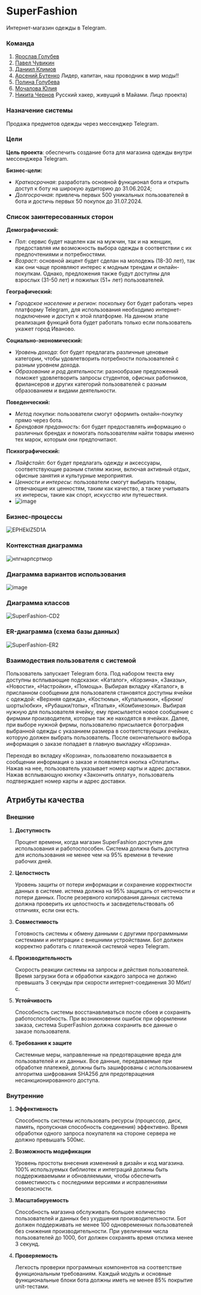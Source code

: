 # SuperFashion
Интернет-магазин одежды в Telegram.

### Команда
1. [Ярослав Голубев](https://github.com/Rubix327)
2. [Павел Чувикин](https://github.com/pavell85598)
3. [Даниил Климов](https://github.com/Dudergov365)
4. [Арсений Бутенко](https://github.com/arsenybut) Лидер, капитан, наш проводник в мир моды!!
5. [Полина Голубева](https://github.com/golubinkaa)
6. [Мочалова Юлия](https://github.com/MochalovaYulia)
7. [Никита Чернов](https://github.com/hekitociha) Русский хакер, живущий в Майами. Лицо проекта)

### Назначение системы
Продажа предметов одежды через мессенджер Telegram.

### Цели
**Цель проекта**: обеспечить создание бота для магазина одежды внутри мессенджера Telegram.

**Бизнес-цели:**
 - _Краткосрочная_: разработать основной функционал бота и открыть доступ к боту на широкую аудиторию до 31.06.2024;
 - _Долгосрочная_: привлечь первых 500 уникальных пользователей в бота и достичь первых 50 покупок до 31.07.2024.

### Список заинтересованных сторон

**Демографический:**

- _Пол_: сервис будет нацелен как на мужчин, так и на женщин, предоставляя им возможность выбора одежды в соответствии с их предпочтениями и потребностями.
- _Возраст_: основной акцент будет сделан на молодежь (18-30 лет), так как они чаще проявляют интерес к модным трендам и онлайн-покупкам. Однако, предложения также будут доступны для взрослых (31-50 лет) и пожилых (51+ лет) пользователей.

**Географический:**

- _Городское население и регион_: поскольку бот будет работать через платформу Telegram, для использования необходимо интернет-подключение и доступ к этой платформе. На данном этапе реализация функций бота будет работать только если пользователь укажет город Иваново.

**Социально-экономический:**

- _Уровень дохода_: бот будет предлагать различные ценовые категории, чтобы удовлетворить потребности пользователей с разным уровнем дохода.
- _Образование и род деятельности_: разнообразие предложений поможет удовлетворить запросы студентов, офисных работников, фрилансеров и других категорий пользователей с разным образованием и видами деятельности.

**Поведенческий:**

- _Метод покупки_: пользователи смогут оформить онлайн-покупку прямо через бота.
- _Брендовая преданность_: бот будет предоставлять информацию о различных брендах и помогать пользователям найти товары именно тех марок, которым они предпочитают.

**Психографический:**

- _Лайфстайл_: бот будет предлагать одежду и аксессуары, соответствующие разным стилям жизни, включая активный отдых, офисные занятия и культурные мероприятия.
- _Ценности и интересы_: пользователи смогут выбирать товары, отвечающие их ценностям, таким как качество, а также учитывать их интересы, такие как спорт, искусство или путешествия.
- ![image](https://github.com/hekitociha/SuperFashion/assets/145964627/948f3677-0bdf-4804-bd4d-05142dca1e58)


### Бизнес-процессы
![EPHEklZ5D1A](https://github.com/hekitociha/SuperFashion/assets/145964627/ff07d482-0895-4560-b935-2235b867c4d4)

### Контекстная диаграмма
![нпгнарпсртмор](https://github.com/hekitociha/SuperFashion/assets/165883704/901f232a-d179-416a-9e1b-9ebbd2780af0)

### Диаграмма вариантов использования
![image](https://github.com/hekitociha/SuperFashion/assets/145964627/0f616625-f15b-4854-a18c-05fdf222ec9d)

### Диаграмма классов
![SuperFashion-CD2](https://github.com/hekitociha/SuperFashion/assets/57916157/d06b3b9f-3359-409c-8243-dd2f36965252)

### ER-диаграмма (схема базы данных)
![SuperFashion-ER2](https://github.com/hekitociha/SuperFashion/assets/57916157/6cbb1f8a-6fc9-4fed-a0db-95ba9845ca4a)


### Взаимодествия пользователя с системой

Пользователь запускает Telegram бота. 
Под набором текста ему доступны всплывающие подсказки: 
«Каталог», «Корзина», «Заказы», «Новости», «Настройки», «Помощь». 
Выбирая вкладку «Каталог», в присланном сообщении для пользователя становятся доступны ячейки с одеждой:
«Верхняя одежда», «Костюмы», «Купальники», «Брюки/шорты/юбки», «Рубашки/топы», «Платья», «Комбинезоны». Выбирая нужную для пользователя ячейку, ему присылается новое сообщение с фирмами производителя, которые так же находятся в ячейках. Далее, при выборе нужной фирмы, пользователю присылается фотография выбранной одежды с указанием размера в соответствующих ячейках, которую должен выбрать пользователь. После окончательного выбора информация о заказе попадает в главную выкладку «Корзина».

Переходя во вкладку «Корзина», пользователю показывается в сообщении информация о заказе и появляется кнопка «Оплатить». Нажав на нее, пользователь указывает номер карты и адрес доставки. Нажав всплывающую кнопку «Закончить оплату», пользователь подтверждает номер карты и адрес доставки.

## Атрибуты качества

### Внешние

1. **Доступность**

    Процент времени, когда магазин SuperFashion доступен для использования и работоспособен.
    Система должна быть доступна для использования не менее чем на 95% времени в течение рабочих дней.

2. **Целостность**

    Уровень защиты от потери информации и сохранение корректности данных в системе.
    истема должна на 95% защищать от неточности и потери данных. После резервного копирования данных система должна проверить их целостность и 
    засвидетельствовать об отличиях, если они есть.

3. **Совместимость**

    Готовность системы к обмену данными с другими программными системами и интеграции с внешними устройствами.
    Бот должен корректно работать с платежной системой через Telegram.

4. **Производительность**

    Скорость реакции системы на запросы и действия пользователей.
    Время загрузки бота и обработки каждого запроса не должно превышать 3 секунды при скорости интернет-соединения 30 Мбит/с.

5. **Устойчивость**

    Способность системы восстанавливаться после сбоев и сохранять работоспособность.
    При возникновении ошибок при оформлении заказа, система SuperFashion должна сохранить все данные о заказе пользователя.

6. **Требования к защите**

    Системные меры, направленные на предотвращение вреда для пользователей и их данных.
    Все данные, передаваемые при обработке платежей, должны быть зашифрованы с использованием алгоритма шифрования SHA256 для предотвращения несанкционированного доступа.


### Внутренние

1. **Эффективность**

    Способность системы использовать ресурсы (процессор, диск, память, пропускная способность соединения) эффективно.
    Время обработки одного запроса покупателя на стороне сервера не должно превышать 500мс.

2. **Возможность модификации**

    Уровень простоты внесения изменений в дизайн и код магазина.
    100% используемых библиотек и интеграций должны быть поддерживаемыми и обновляемыми, чтобы обеспечить совместимость с последними версиями и 
    исправлениями безопасности.

3. **Масштабируемость**

    Способность магазина обслуживать большее количество пользователей и данных без ухудшения производительности.
    Бот должен поддерживать не менее 100 одновременных пользователей без снижения производительности. При увеличении числа пользователей до 1000, бот 
    должен сохранять время отклика менее 3 секунд.

4. **Проверяемость**

    Легкость проверки программных компонентов на соответствие функциональным требованиям.
    Каждый модуль и основные функциональные блоки бота должны иметь не менее 85% покрытие unit-тестами.


